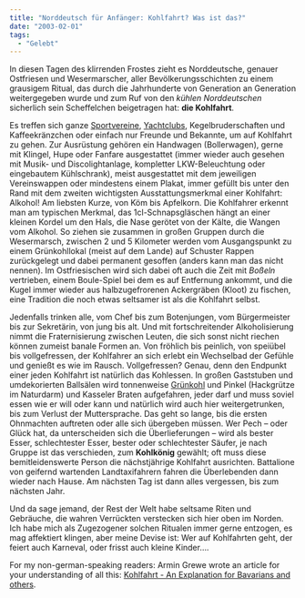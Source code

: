 ```yaml
---
title: "Norddeutsch für Anfänger: Kohlfahrt? Was ist das?"
date: "2003-02-01"
tags:
  - "Gelebt"
---
```


In diesen Tagen des klirrenden Frostes zieht es Norddeutsche, genauer Ostfriesen und Wesermarscher, aller Bevölkerungsschichten zu einem grausigem Ritual, das durch die Jahrhunderte von Generation an Generation weitergegeben wurde und zum Ruf von den _kühlen Norddeutschen_ sicherlich sein Scheffelchen beigetragen hat: **die Kohlfahrt**.

Es treffen sich ganze [Sportvereine](http://sveintracht-tt.de/Kohlfahrt/kohlfahrt.html "SV Eintracht Kohlfahrt"), [Yachtclubs](http://www.oyc.de/bildergalerie/kohlfahrt2002/seite1.htm "Oldenburger Yachtclub Kohlfahrt"), Kegelbruderschaften und Kaffeekränzchen oder einfach nur Freunde und Bekannte, um auf Kohlfahrt zu gehen. Zur Ausrüstung gehören ein Handwagen (Bollerwagen), gerne mit Klingel, Hupe oder Fanfare ausgestattet (immer wieder auch gesehen mit Musik- und Discolightanlage, kompletter LKW-Beleuchtung oder eingebautem Kühlschrank), meist ausgestattet mit dem jeweiligen Vereinswappen oder mindestens einem Plakat, immer gefüllt bis unter den Rand mit dem zweiten wichtigsten Ausstattungsmerkmal einer Kohlfahrt: Alkohol! Am liebsten Kurze, von Köm bis Apfelkorn. Die Kohlfahrer erkennt man am typischen Merkmal, das 1cl-Schnapsgläschen hängt an einer kleinen Kordel um den Hals, die Nase gerötet von der Kälte, die Wangen vom Alkohol. So ziehen sie zusammen in großen Gruppen durch die Wesermarsch, zwischen 2 und 5 Kilometer werden vom Ausgangspunkt zu einem Grünkohllokal (meist auf dem Lande) auf Schuster Rappen zurückgelegt und dabei permanent gesoffen (anders kann man das nicht nennen). Im Ostfriesischen wird sich dabei oft auch die Zeit mit _Boßeln_ vertrieben, einem Boule-Spiel bei dem es auf Entfernung ankommt, und die Kugel immer wieder aus halbzugefrorenen Ackergräben (Kloot) zu fischen, eine Tradition die noch etwas seltsamer ist als die Kohlfahrt selbst.

Jedenfalls trinken alle, vom Chef bis zum Botenjungen, vom Bürgermeister bis zur Sekretärin, von jung bis alt. Und mit fortschreitender Alkoholisierung nimmt die Fraternisierung zwischen Leuten, die sich sonst nicht riechen können zumeist banale Formen an. Von fröhlich bis peinlich, von speiübel bis vollgefressen, der Kohlfahrer an sich erlebt ein Wechselbad der Gefühle und genießt es wie im Rausch. Vollgefressen? Genau, denn den Endpunkt einer jeden Kohlfahrt ist natürlich das Kohlessen. In großen Gaststuben und umdekorierten Ballsälen wird tonnenweise [Grünkohl](http://www.kohlfahrt.de/dokument.htm "Geschichte: Grünkohl") und Pinkel (Hackgrütze im Naturdarm) und Kasseler Braten aufgefahren, jeder darf und muss soviel essen wie er will oder kann und natürlich wird auch hier weitergetrunken, bis zum Verlust der Muttersprache. Das geht so lange, bis die ersten Ohnmachten auftreten oder alle sich übergeben müssen. Wer Pech – oder Glück hat, da unterscheiden sich die Überlieferungen – wird als bester Esser, schlechtester Esser, bester oder schlechtester Säufer, je nach Gruppe ist das verschieden, zum **Kohlkönig** gewählt; oft muss diese bemitleidenswerte Person die nächstjährige Kohlfahrt ausrichten. Battalione von geifernd wartenden Landtaxifahrern fahren die Überlebenden dann wieder nach Hause. Am nächsten Tag ist dann alles vergessen, bis zum nächsten Jahr.

Und da sage jemand, der Rest der Welt habe seltsame Riten und Gebräuche, die wahren Verrückten verstecken sich hier oben im Norden. Ich habe mich als Zugezogener solchen Ritualen immer gerne entzogen, es mag affektiert klingen, aber meine Devise ist: Wer auf Kohlfahrten geht, der feiert auch Karneval, oder frisst auch kleine Kinder….

For my non-german-speaking readers: Armin Grewe wrote an article for your understanding of all this: [Kohlfahrt - An Explanation for Bavarians and others](http://www.armin-grewe.com/holiday/kohlfahrt/kohlfahrt.htm).
